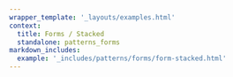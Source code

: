 ```yaml
---
wrapper_template: '_layouts/examples.html'
context:
  title: Forms / Stacked
  standalone: patterns_forms
markdown_includes:
  example: '_includes/patterns/forms/form-stacked.html'
---
```

